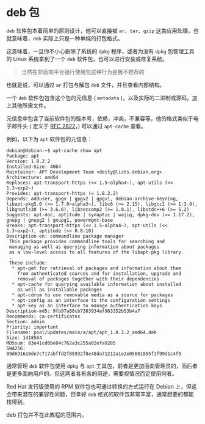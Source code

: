 # deb 包

`deb` 软件包本着简单的原则设计，他可以直接被 `ar`、`tar`、`gzip` 这类应用处理，也就意味着，`deb` 实际上只是一种单纯的打包格式。

这意味着，一旦你不小心删除了系统的 `dpkg` 程序，或者为没有 `dpkg` 包管理工具的 Linux 系统拿到了一个 `deb` 软件包，也可以进行安装或修复系统。

> 当然在非面向平台强行使用包这种行为是极不推荐的

也就是说，可以通过 `ar` 打包与解包 `deb` 文件，并且查看内部结构。

一个 `deb` 软件包包含这个包的元信息 ( `metadata` )，以及实际的二进制或源码，加上其他所需文件。

元信息中包含了当前软件包的版本号，依赖，冲突，不兼容等，他的格式类似于电子邮件头 ( 定义于 [RFC 2822](https://tools.ietf.org/html/rfc2822)，) 可以通过 `apt-cache` 查看。

例如，以下为 `apt` 软件包的元信息：

```console
debian@debian:~$ apt-cache show apt
Package: apt
Version: 1.8.2.2
Installed-Size: 4064
Maintainer: APT Development Team <deity@lists.debian.org>
Architecture: amd64
Replaces: apt-transport-https (<< 1.5~alpha4~), apt-utils (<< 1.3~exp2~)
Provides: apt-transport-https (= 1.8.2.2)
Depends: adduser, gpgv | gpgv2 | gpgv1, debian-archive-keyring, libapt-pkg5.0 (>= 1.7.0~alpha3~), libc6 (>= 2.15), libgcc1 (>= 1:3.0), libgnutls30 (>= 3.6.6), libseccomp2 (>= 1.0.1), libstdc++6 (>= 5.2)
Suggests: apt-doc, aptitude | synaptic | wajig, dpkg-dev (>= 1.17.2), gnupg | gnupg2 | gnupg1, powermgmt-base
Breaks: apt-transport-https (<< 1.5~alpha4~), apt-utils (<< 1.3~exp2~), aptitude (<< 0.8.10)
Description-en: commandline package manager
 This package provides commandline tools for searching and
 managing as well as querying information about packages
 as a low-level access to all features of the libapt-pkg library.
 .
 These include:
  * apt-get for retrieval of packages and information about them
    from authenticated sources and for installation, upgrade and
    removal of packages together with their dependencies
  * apt-cache for querying available information about installed
    as well as installable packages
  * apt-cdrom to use removable media as a source for packages
  * apt-config as an interface to the configuration settings
  * apt-key as an interface to manage authentication keys
Description-md5: 9fb97a88cb7383934ef963352b53b4a7
Recommends: ca-certificates
Section: admin
Priority: important
Filename: pool/updates/main/a/apt/apt_1.8.2.2_amd64.deb
Size: 1418564
MD5sum: 03e41cd6be84c762a3c255a02efa9285
SHA256: 89d691610de7c717abffd2f85932f8e48da71212a1e2e05681855f1f99d1c4f9
```

通常管理 `deb` 软件包使用 `dpkg` 与 `apt` 工具包，前者是更加面向管理员的，而后者是更多面向用户的。但这两者各有各的用途，需要视情况而定使用何者。

Red Hat 发行版使用的 RPM 软件包也可通过转换的方式运行在 Debian 上，但这会带来潜在的兼容性问题，但幸好 `deb` 格式的软件包非常丰富，通常想要的都能找得到。

deb 打包并不在此教程的范围内。
